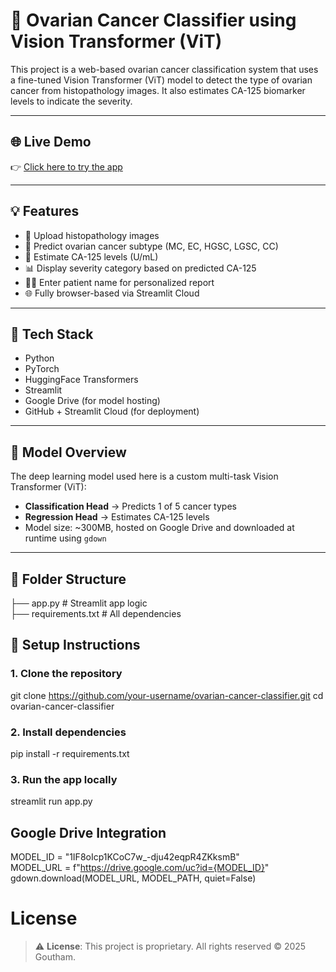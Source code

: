 # 🧬 Ovarian Cancer Classifier using Vision Transformer (ViT)

This project is a web-based ovarian cancer classification system that uses a fine-tuned Vision Transformer (ViT) model to detect the type of ovarian cancer from histopathology images. It also estimates CA-125 biomarker levels to indicate the severity.

---

## 🌐 Live Demo

👉 [Click here to try the app](https://ovarian-cancer-classifier.streamlit.app)

---

## 💡 Features

- 📁 Upload histopathology images
- 🔬 Predict ovarian cancer subtype (MC, EC, HGSC, LGSC, CC)
- 🧪 Estimate CA-125 levels (U/mL)
- 📊 Display severity category based on predicted CA-125
- 🧑‍⚕️ Enter patient name for personalized report
- 🌐 Fully browser-based via Streamlit Cloud

---

## 🚀 Tech Stack

- Python
- PyTorch
- HuggingFace Transformers
- Streamlit
- Google Drive (for model hosting)
- GitHub + Streamlit Cloud (for deployment)

---

## 🧠 Model Overview

The deep learning model used here is a custom multi-task Vision Transformer (ViT):

- **Classification Head** → Predicts 1 of 5 cancer types
- **Regression Head** → Estimates CA-125 levels
- Model size: ~300MB, hosted on Google Drive and downloaded at runtime using `gdown`

---

## 📁 Folder Structure
  ├── app.py # Streamlit app logic <br>
  ├── requirements.txt # All dependencies

## 🔧 Setup Instructions

### 1. Clone the repository
git clone https://github.com/your-username/ovarian-cancer-classifier.git
cd ovarian-cancer-classifier
### 2. Install dependencies
pip install -r requirements.txt
### 3. Run the app locally
streamlit run app.py

## Google Drive Integration
MODEL_ID = "1IF8oIcp1KCoC7w_-dju42eqpR4ZKksmB" <br>
MODEL_URL = f"https://drive.google.com/uc?id={MODEL_ID}" <br>
gdown.download(MODEL_URL, MODEL_PATH, quiet=False)

# License
> ⚠️ **License**: This project is proprietary. All rights reserved © 2025 Goutham.


